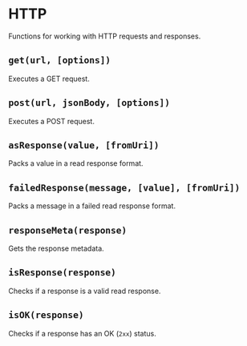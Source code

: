 # HTTP

Functions for working with HTTP requests and responses.

## `get(url, [options])`

Executes a GET request.

## `post(url, jsonBody, [options])`

Executes a POST request.

## `asResponse(value, [fromUri])`

Packs a value in a read response format.

## `failedResponse(message, [value], [fromUri])`

Packs a message in a failed read response format.

## `responseMeta(response)`

Gets the response metadata.

## `isResponse(response)`

Checks if a response is a valid read response.

## `isOK(response)`

Checks if a response has an OK (`2xx`) status.
